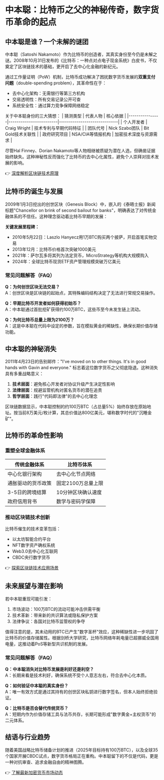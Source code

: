# 中本聪：比特币之父的神秘传奇，数字货币革命的起点

## 中本聪是谁？一个未解的谜团

中本聪（Satoshi Nakamoto）作为比特币的创造者，其真实身份至今仍是未解之谜。2008年10月31日发布的《比特币：一种点对点电子现金系统》白皮书，不仅奠定了区块链技术的基础，更开启了去中心化金融的新纪元。

通过工作量证明（PoW）机制，比特币成功解决了困扰数字货币发展的**双重支付问题**（double-spending problem），其革命性在于：
- 去中心化架构：无需银行等第三方机构
- 交易透明性：所有交易记录公开可查
- 系统安全性：通过算力竞争保障网络稳定

关于中本聪身份的三大猜想：
| 猜测类型       | 代表人物                | 核心依据                     |
|----------------|-------------------------|------------------------------|
| 个人开发者     | Craig Wright            | 技术专利与早期代码特征       |
| 团队代号       | Nick Szabo团队          | Bit Gold技术关联性           |
| 政府研究项目   | NSA/CIA等情报机构       | 加密技术深度与资源需求       |

尽管Hal Finney、Dorian Nakamoto等人物相继被质疑为潜在人选，但确凿证据始终缺失。这种神秘性反而强化了比特币的去中心化属性，避免个人崇拜对技术发展的影响。

👉 [深度解析区块链技术原理](https://bit.ly/okx_welcome)

## 比特币的诞生与发展

2009年1月3日挖出的创世区块（Genesis Block）中，嵌入的《泰晤士报》新闻标题"Chancellor on brink of second bailout for banks"，明确表达了对传统金融体系的不信任。这种理念驱动着比特币早期的发展：

**关键发展里程碑：**
- 2010年5月22日：Laszlo Hanyecz用1万BTC购买两个披萨，开启首笔实物交易
- 2013年12月：比特币价格首次突破1000美元
- 2021年：萨尔瓦多将其列为法定货币，MicroStrategy等机构大规模购入
- 2024年：全球比特币现货ETF资产管理规模突破万亿美元

### 常见问题解答（FAQ）

**Q：为何创世区块无法交易？**  
A：创世区块是区块链的起始点，其特殊编码结构决定了无法进行常规交易操作。

**Q：早期比特币开发者如何获得初始币？**  
A：中本聪通过首批挖矿获得约100万BTC，这些币至今未发生链上流动。

**Q：为何比特币总量上限为2100万？**  
A：这是中本聪在代码中设定的参数，旨在模拟黄金的稀缺性，确保长期价值存储功能。

## 中本聪的神秘消失

2011年4月23日的告别邮件："I've moved on to other things. It's in good hands with Gavin and everyone." 标志着这位数字货币之父彻底隐退。这种消失具有多重战略意义：

1. **技术层面**：避免核心开发者对协议升级产生决定性影响
2. **法律层面**：规避监管机构对匿名货币的潜在追责
3. **哲学层面**：践行"代码即法律"的去中心化理念

区块链数据显示，中本聪控制的约100万BTC（占总量5%）始终存放在原始地址。按当前8万美元/枚计算，其总价值达800亿美元，堪称数字时代的"沉睡金矿"。

## 比特币的革命性影响

### 重塑全球金融体系
| 传统金融体系          | 比特币体系               |
|-----------------------|--------------------------|
| 中心化银行架构        | 去中心化节点网络         |
| 通胀驱动的货币政策    | 固定2100万总量上限       |
| 3-5日的跨境结算       | 10分钟区块确认速度       |
| 政府信用背书          | 数学与密码学保障         |

### 推动区块链技术创新
比特币催生的技术变革包括：
- 以太坊智能合约平台
- NFT数字资产确权系统
- Web3.0去中心化互联网
- CBDC央行数字货币

👉 [探索区块链技术应用场景](https://bit.ly/okx_welcome)

## 未来展望与潜在影响

若中本聪重现可能引发：
1. 市场波动：100万BTC的流动可能冲击供需平衡
2. 技术革新：带来新的共识算法或隐私保护方案
3. 法律争议：各国对比特币监管权的争夺

值得注意的是，其未动用的BTC已产生"数字圣杯"效应，这种稀缺性进一步巩固了比特币的价值存储属性。根据剑桥大学研究，比特币网络年耗电量已超挪威全国用电量，这推动着PoS等新型共识机制的发展。

### 常见问题解答（FAQ）

**Q：中本聪消失对比特币发展是利好还是利空？**  
A：长期来看是技术利好，确保系统不受个人意志左右，符合去中心化本质。

**Q：如何验证中本聪的真实身份？**  
A：唯一有效方式是通过其持有的创世区块私钥进行数字签名，但本人始终拒绝验证。

**Q：比特币是否会替代传统货币？**  
A：短期内作为价值存储工具与法币共存，长期可能形成"数字黄金+主权货币"的二元体系。

## 结语与行业趋势

随着美国战略比特币储备计划的推进（2025年目标持有100万BTC），以及全球35个国家开展CBDC试点，数字货币格局正在重构。中本聪留下的不仅是代码，更是一种对抗审查、追求金融自由的精神图腾。

👉 [了解最新加密货币市场动态](https://bit.ly/okx_welcome)
